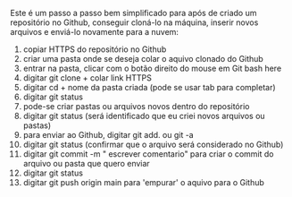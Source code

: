 Este é um passo a passo bem simplificado para após de criado um repositório no Github, conseguir cloná-lo na máquina, inserir novos arquivos e enviá-lo novamente para a nuvem:

1. copiar HTTPS do repositório no Github
2. criar uma pasta onde se deseja colar o aquivo clonado do Github
3. entrar na pasta, clicar com o botão direito do mouse em Git bash here
4. digitar git clone + colar link HTTPS
5. digitar cd + nome da pasta criada (pode se usar tab para completar)
6. digitar git status
7. pode-se criar pastas ou arquivos novos dentro do repositório
8. digitar git status (será identificado que eu criei novos arquivos ou pastas)
9. para enviar ao Github, digitar git add. ou git -a
10. digitar git status (confirmar que o arquivo será considerado no Github)
11. digitar git commit -m " escrever comentario" para criar o commit do arquivo ou pasta que quero enviar
12. digitar git status
13. digitar git push origin main para 'empurar' o aquivo para o  Github  


